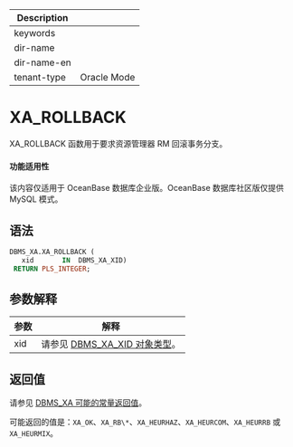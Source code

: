 | Description   |                 |
|---------------|-----------------|
| keywords      |                 |
| dir-name      |                 |
| dir-name-en   |                 |
| tenant-type   | Oracle Mode     |

# XA_ROLLBACK 

XA_ROLLBACK 函数用于要求资源管理器 RM 回滚事务分支。


  <main id="notice" >
    <h4>功能适用性</h4>
    <p>该内容仅适用于 OceanBase 数据库企业版。OceanBase 数据库社区版仅提供 MySQL 模式。</p>
  </main>

## 语法 

```sql
DBMS_XA.XA_ROLLBACK (
   xid       IN  DBMS_XA_XID)
 RETURN PLS_INTEGER;
```



## 参数解释 



| **参数** |                                **解释**                                |
|--------|----------------------------------------------------------------------|
| xid    | 请参见 [DBMS_XA_XID 对象类型](../18500.dbms-xa-oracle/300.the-type-of-the-dbms-xa-xid-object-oracle.md)。 |



## 返回值 

请参见 [DBMS_XA 可能的常量返回值](../18500.dbms-xa-oracle/200.dbms-xa-constant-oracle.md)。

可能返回的值是：`XA_OK`、`XA_RB\*`、`XA_HEURHAZ`、`XA_HEURCOM`、`XA_HEURRB` 或 `XA_HEURMIX`。
